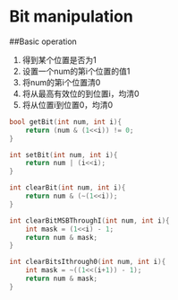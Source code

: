 # Bit manipulation


##Basic operation

1. 得到某个位置是否为1
2. 设置一个num的第i个位置的值1
3. 将num的第i个位置清0
4. 将从最高有效位的到位置i，均清0
5. 将从位置i到位置0，均清0



```cpp
bool getBit(int num, int i){
    return (num & (1<<i)) != 0;
}

int setBit(int num, int i){
    return num | (i<<i);
}

int clearBit(int num, int i){
    return num & (~(1<<i));
}

int clearBitMSBThroughI(int num, int i){
    int mask = (1<<i) - 1;
    return num & mask;
}

int clearBitsIthrough0(int num, int i){
    int mask = ~((1<<(i+1)) - 1);
    return num & mask;
}
```
